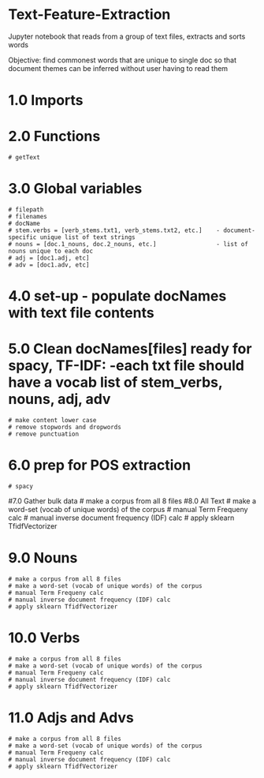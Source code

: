 # Text-Feature-Extraction
Jupyter notebook that reads from a group of text files, extracts and sorts words

Objective: find commonest words that are unique to single doc
so that document themes can be inferred without user having to read them

# 1.0 Imports
# 2.0 Functions
    # getText
# 3.0 Global variables
    # filepath
    # filenames
    # docName
    # stem.verbs = [verb_stems.txt1, verb_stems.txt2, etc.]    - document-specific unique list of text strings
    # nouns = [doc.1_nouns, doc.2_nouns, etc.]                 - list of nouns unique to each doc
    # adj = [doc1.adj, etc]
    # adv = [doc1.adv, etc]
    
# 4.0 set-up - populate docNames with text file contents
# 5.0 Clean docNames[files] ready for spacy, TF-IDF: -each txt file should have a vocab list of stem_verbs, nouns, adj, adv
    # make content lower case
    # remove stopwords and dropwords
    # remove punctuation
# 6.0 prep for POS extraction
    # spacy
#7.0 Gather bulk data
    # make a corpus from all 8 files
#8.0 All Text
    # make a word-set (vocab of unique words) of the corpus
    # manual Term Frequeny calc
    # manual inverse document frequency (IDF) calc
    # apply sklearn TfidfVectorizer
# 9.0 Nouns
    # make a corpus from all 8 files
    # make a word-set (vocab of unique words) of the corpus
    # manual Term Frequeny calc
    # manual inverse document frequency (IDF) calc
    # apply sklearn TfidfVectorizer
# 10.0 Verbs
    # make a corpus from all 8 files
    # make a word-set (vocab of unique words) of the corpus
    # manual Term Frequeny calc
    # manual inverse document frequency (IDF) calc
    # apply sklearn TfidfVectorizer
# 11.0 Adjs and Advs
    # make a corpus from all 8 files
    # make a word-set (vocab of unique words) of the corpus
    # manual Term Frequeny calc
    # manual inverse document frequency (IDF) calc
    # apply sklearn TfidfVectorizer
